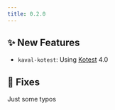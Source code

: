 ```yaml
---
title: 0.2.0
---
```


## ✨ New Features

* `kaval-kotest`: Using [Kotest](https://github.com/kotest/kotest) 4.0

## 🐛 Fixes

Just some typos
